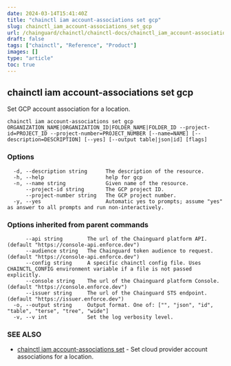 ```yaml
---
date: 2024-03-14T15:41:40Z
title: "chainctl iam account-associations set gcp"
slug: chainctl_iam_account-associations_set_gcp
url: /chainguard/chainctl/chainctl-docs/chainctl_iam_account-associations_set_gcp/
draft: false
tags: ["chainctl", "Reference", "Product"]
images: []
type: "article"
toc: true
---
```

## chainctl iam account-associations set gcp

Set GCP account association for a location.

```
chainctl iam account-associations set gcp ORGANIZATION_NAME|ORGANIZATION_ID|FOLDER_NAME|FOLDER_ID --project-id=PROJECT_ID --project-number=PROJECT_NUMBER [--name=NAME] [--description=DESCRIPTION] [--yes] [--output table|json|id] [flags]
```

### Options

```
  -d, --description string      The description of the resource.
  -h, --help                    help for gcp
  -n, --name string             Given name of the resource.
      --project-id string       The GCP project ID.
      --project-number string   The GCP project number.
  -y, --yes                     Automatic yes to prompts; assume "yes" as answer to all prompts and run non-interactively.
```

### Options inherited from parent commands

```
      --api string        The url of the Chainguard platform API. (default "https://console-api.enforce.dev")
      --audience string   The Chainguard token audience to request. (default "https://console-api.enforce.dev")
      --config string     A specific chainctl config file. Uses CHAINCTL_CONFIG environment variable if a file is not passed explicitly.
      --console string    The url of the Chainguard platform Console. (default "https://console.enforce.dev")
      --issuer string     The url of the Chainguard STS endpoint. (default "https://issuer.enforce.dev")
  -o, --output string     Output format. One of: ["", "json", "id", "table", "terse", "tree", "wide"]
  -v, --v int             Set the log verbosity level.
```

### SEE ALSO

* [chainctl iam account-associations set](/chainguard/chainctl/chainctl-docs/chainctl_iam_account-associations_set/)	 - Set cloud provider account associations for a location.

